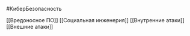 #КиберБезопасность 

[[Вредоносное ПО]]
[[Социальная инженерия]]
[[Внутренние атаки]]
[[Внешние атаки]]